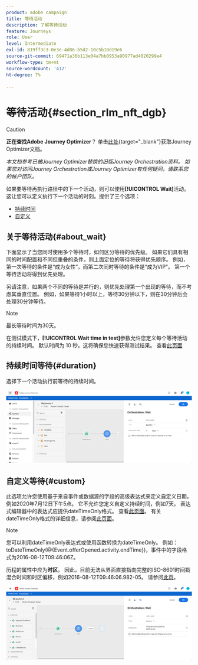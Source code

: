```yaml
---
product: adobe campaign
title: 等待活动
description: 了解等待活动
feature: Journeys
role: User
level: Intermediate
exl-id: 819ff3c3-0e3e-4d86-b5d2-10c5b10d19e6
source-git-commit: 69471a36b113e04a7bb0953a90977ad4020299e4
workflow-type: tm+mt
source-wordcount: '412'
ht-degree: 7%

---
```


# 等待活动{#section_rlm_nft_dgb}


>[!CAUTION]
>
>**正在查找Adobe Journey Optimizer**？ 单击[此处](https://experienceleague.adobe.com/zh-hans/docs/journey-optimizer/using/ajo-home){target="_blank"}获取Journey Optimizer文档。
>
>
>_本文档参考已被Journey Optimizer替换的旧版Journey Orchestration资料。 如果您对访问Journey Orchestration或Journey Optimizer有任何疑问，请联系您的帐户团队。_



如果要等待再执行路径中的下一个活动，则可以使用&#x200B;**[!UICONTROL Wait]**&#x200B;活动。 这让您可以定义执行下一个活动的时刻。提供了三个选项：

* [持续时间](#duration)
* [自定义](#custom)
  <!--* [Email send time optimization](#email_send_time_optimization)-->

## 关于等待活动{#about_wait}

下面显示了当您同时使用多个等待时，如何区分等待的优先级。 如果它们具有相同的时间配置和不同但重叠的条件，则上面定位的等待将获得优先顺序。 例如，第一次等待的条件是“成为女性”，而第二次同时等待的条件是“成为VIP”。 第一个等待活动将得到优先处理。

另请注意，如果两个不同的等待是并行的，则优先处理第一个出现的等待，而不考虑其垂直位置。 例如，如果等待1小时以上，等待30分钟以下，则在30分钟后会处理30分钟等待。

>[!NOTE]
>
>最长等待时间为30天。
>
>在测试模式下，**[!UICONTROL Wait time in test]**&#x200B;参数允许您定义每个等待活动的持续时间。 默认时间为 10 秒。这将确保您快速获得测试结果。 查看[此页面](../building-journeys/testing-the-journey.md)

## 持续时间等待{#duration}

选择下一个活动执行前等待的持续时间。

![](../assets/journey55.png)

## 自定义等待{#custom}

此选项允许您使用基于来自事件或数据源的字段的高级表达式来定义自定义日期，例如2020年7月12日下午5点。 它不允许您定义自定义持续时间，例如7天。 表达式编辑器中的表达式应提供dateTimeOnly格式。 查看[此页面](../expression/expressionadvanced.md)。 有关dateTimeOnly格式的详细信息，请参阅[此页面](../expression/data-types.md)。

>[!NOTE]
>
>您可以利用dateTimeOnly表达式或使用函数转换为dateTimeOnly。 例如： toDateTimeOnly(@{Event.offerOpened.activity.endTime})，事件中的字段格式为2016-08-12T09:46:06Z。
>
>历程的属性中应为&#x200B;**时区**。 因此，目前无法从界面直接指向完整的ISO-8601时间戳混合时间和时区偏移，例如2016-08-12T09:46:06.982-05。 请参阅[此页](../building-journeys/timezone-management.md)。

![](../assets/journey57.png)

<!--## Email send time optimization{#email_send_time_optimization}

>[!CAUTION]
>
>The email send time optimization capability is only available to customers who use the [Adobe Experience Platform Data Connector](https://docs.adobe.com/content/help/en/campaign-standard/using/developing/mapping-campaign-and-aep-data/aep-about-data-connector.html).

This type of wait uses a score calculated in the Adobe Experience Platform. The score calculates the propensity to click or open an email in the future based on past behavior. Note that the algorithm calculating the score needs a certain amount of data to work. As a result, when it does not have enough data, the default wait time will apply. At publication time, you'll be notified that the default time applies.

>[!NOTE]
>
>The first event of your journey must have a namespace.
>
>This capability is only available after an **[!UICONTROL Email]** activity. You need to have Adobe Campaign Standard.

1. In the **[!UICONTROL Amount of time]** field, define the number of hours to consider to optimize email sending.
1. In the **[!UICONTROL Optimization type]** field, choose if the optimization should increase clicks or opens.
1. In the **[!UICONTROL Default time]** field, define the default time to wait if the predictive send time score is not available.

    >[!NOTE]
    >
    >Note that the send time score can be unavailable because there is not enough data to perform the calculation. In this case, you will be informed, at publication time, that the default time applies.

![](../assets/journey57bis.png)-->
